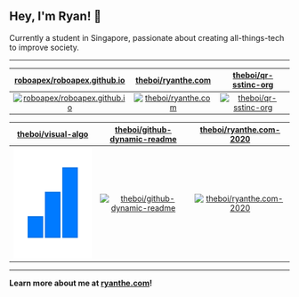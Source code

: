 ## Hey, I'm Ryan! 👋

Currently a student in Singapore, passionate about creating all-things-tech to improve society.

---

| [roboapex/roboapex.github.io](https://github.com/roboapex/roboapex.github.io) | [theboi/ryanthe.com](https://github.com/theboi/ryanthe.com) | [theboi/qr-sstinc-org](https://github.com/theboi/qr-sstinc-org) |
| :-: | :-: | :-: |
| <a href="https://github.com/roboapex/roboapex.github.io"><img src="https://github.com/theboi/theboi/raw/main/DISPLAY.jpg" alt="roboapex/roboapex.github.io" title="roboapex/roboapex.github.io" width="200" height="200"></a> | <a href="https://github.com/theboi/ryanthe.com"><img src="https://github.com/theboi/theboi/raw/main/DISPLAY.jpg" alt="theboi/ryanthe.com" title="theboi/ryanthe.com" width="200" height="200"></a> | <a href="https://github.com/theboi/qr-sstinc-org"><img src="https://github.com/theboi/theboi/raw/main/DISPLAY.jpg" alt="theboi/qr-sstinc-org" title="theboi/qr-sstinc-org" width="200" height="200"></a> |

| [theboi/visual-algo](https://github.com/theboi/visual-algo) | [theboi/github-dynamic-readme](https://github.com/theboi/github-dynamic-readme) | [theboi/ryanthe.com-2020](https://github.com/theboi/ryanthe.com-2020) |
| :-: | :-: | :-: |
| <a href="https://github.com/theboi/visual-algo"><img src="https://github.com/theboi/visual-algo/raw/main/DISPLAY.jpg" alt="theboi/visual-algo" title="theboi/visual-algo" width="200" height="200"></a> | <a href="https://github.com/theboi/github-dynamic-readme"><img src="https://github.com/theboi/theboi/raw/main/DISPLAY.jpg" alt="theboi/github-dynamic-readme" title="theboi/github-dynamic-readme" width="200" height="200"></a> | <a href="https://github.com/theboi/ryanthe.com-2020"><img src="https://github.com/theboi/theboi/raw/main/DISPLAY.jpg" alt="theboi/ryanthe.com-2020" title="theboi/ryanthe.com-2020" width="200" height="200"></a> |



---

**Learn more about me at [ryanthe.com](https://www.ryanthe.com)!**